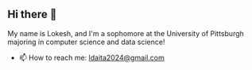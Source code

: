 ## Hi there 👋

My name is Lokesh, and I'm a sophomore at the University of Pittsburgh majoring in computer science and data science!

- 📫 How to reach me: ldaita2024@gmail.com

<!--
**Loki2024/loki2024** is a ✨ _special_ ✨ repository because its `README.md` (this file) appears on your GitHub profile.

Here are some ideas to get you started:

- 🔭 I’m currently working on ...
- 🌱 I’m currently learning ...
- 👯 I’m looking to collaborate on ...
- 🤔 I’m looking for help with ...
- 💬 Ask me about ...
- 📫 How to reach me: ...
- ⚡ Fun fact: ...
-->
